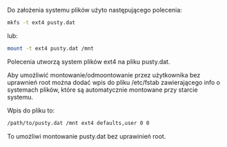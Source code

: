 Do założenia systemu plików użyto następującego polecenia: 

```bash 
mkfs -t ext4 pusty.dat
```

lub: 

```bash
mount -t ext4 pusty.dat /mnt
```

Polecenia utworzą system plików ext4 na pliku pusty.dat.

Aby umożliwić montowanie/odmoontowanie przez użytkownika bez uprawnień root można dodać wpis do pliku /etc/fstab zawierającego info o systemach plików, które są automatycznie montowane przy starcie systemu. 

Wpis do pliku to: 

```bash 
/path/to/pusty.dat /mnt ext4 defaults,user 0 0
```

To umożliwi montowanie pusty.dat bez uprawinień root.
